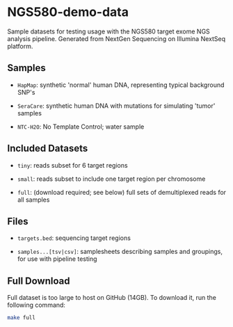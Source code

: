 # NGS580-demo-data

Sample datasets for testing usage with the NGS580 target exome NGS analysis pipeline. Generated from NextGen Sequencing on Illumina NextSeq platform.

## Samples

- `HapMap`: synthetic 'normal' human DNA, representing typical background SNP's 

- `SeraCare`: synthetic human DNA with mutations for simulating 'tumor' samples

- `NTC-H2O`: No Template Control; water sample

## Included Datasets

- `tiny`: reads subset for 6 target regions

- `small`: reads subset to include one target region per chromosome

- `full`: (download required; see below) full sets of demultiplexed reads for all samples

## Files

- `targets.bed`: sequencing target regions

- `samples...[tsv|csv]`: samplesheets describing samples and groupings, for use with pipeline testing

## Full Download

Full dataset is too large to host on GitHub (14GB). To download it, run the following command:

```bash
make full
```
